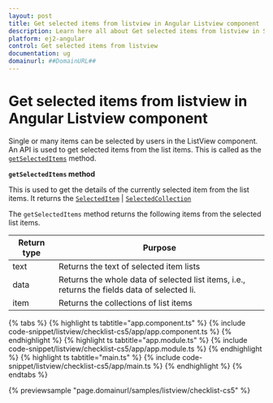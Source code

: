 ```yaml
---
layout: post
title: Get selected items from listview in Angular Listview component | Syncfusion
description: Learn here all about Get selected items from listview in Syncfusion Angular Listview component of Syncfusion Essential JS 2 and more.
platform: ej2-angular
control: Get selected items from listview 
documentation: ug
domainurl: ##DomainURL##
---
```


# Get selected items from listview in Angular Listview component

Single or many items can be selected by users in the ListView component. An API is used to get selected items from the list items. This is called as the [`getSelectedItems`](https://ej2.syncfusion.com/angular/documentation/api/listview#getselecteditems) method.

**`getSelectedItems` method**

This is used to get the details of the currently selected item from the list items. It returns the [`SelectedItem`](https://ej2.syncfusion.com/angular/documentation/api/list-view/selectedItem) | [`SelectedCollection`](https://ej2.syncfusion.com/angular/documentation/api/list-view/selectedCollection)

The `getSelectedItems` method returns the following items from the selected list items.

| Return type | Purpose |
|------------|-------------------|
| text | Returns the text of selected item lists |
| data | Returns the whole data of selected list items, i.e., returns the fields data of selected li.|
| item | Returns the collections of list items |

{% tabs %}
{% highlight ts tabtitle="app.component.ts" %}
{% include code-snippet/listview/checklist-cs5/app/app.component.ts %}
{% endhighlight %}
{% highlight ts tabtitle="app.module.ts" %}
{% include code-snippet/listview/checklist-cs5/app/app.module.ts %}
{% endhighlight %}
{% highlight ts tabtitle="main.ts" %}
{% include code-snippet/listview/checklist-cs5/app/main.ts %}
{% endhighlight %}
{% endtabs %}
  
{% previewsample "page.domainurl/samples/listview/checklist-cs5" %}
